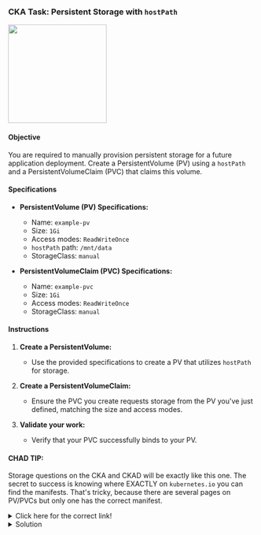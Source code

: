 ### CKA Task: Persistent Storage with `hostPath`

<img src="https://miro.medium.com/v2/resize:fit:860/0*ebBbV6um7xCfbEod" width="200"/>



#### Objective

You are required to manually provision persistent storage for a future application deployment. Create a PersistentVolume (PV) using a `hostPath` and a PersistentVolumeClaim (PVC) that claims this volume.

#### Specifications

- **PersistentVolume (PV) Specifications:**
  - Name: `example-pv`
  - Size: `1Gi`
  - Access modes: `ReadWriteOnce`
  - `hostPath` path: `/mnt/data`
  - StorageClass: `manual`

- **PersistentVolumeClaim (PVC) Specifications:**
  - Name: `example-pvc`
  - Size: `1Gi`
  - Access modes: `ReadWriteOnce`
  - StorageClass: `manual`

#### Instructions

1. **Create a PersistentVolume:**
   - Use the provided specifications to create a PV that utilizes `hostPath` for storage.

2. **Create a PersistentVolumeClaim:**
   - Ensure the PVC you create requests storage from the PV you've just defined, matching the size and access modes.

3. **Validate your work:**
   - Verify that your PVC successfully binds to your PV.

#### CHAD TIP:

Storage questions on the CKA and CKAD will be exactly like this one. The secret to success is knowing where EXACTLY on `kubernetes.io` you can find the manifests. That's tricky, because there are several pages on PV/PVCs but only one has the correct manifest.

<details>
<summary>Click here for the correct link!</summary>
<br>
  
[https://kubernetes.io/docs/tasks/configure-pod-container/configure-persistent-volume-storage/](https://kubernetes.io/docs/tasks/configure-pod-container/configure-persistent-volume-storage/)

> Search `persistent volume pod` in the Kubernetes docs to get this on the first search result.

</details>

<details>
<summary>Solution</summary>

1. **PersistentVolume YAML (`example-pv.yaml`):**

```yaml
apiVersion: v1
kind: PersistentVolume
metadata:
  name: example-pv
spec:
  capacity:
    storage: 1Gi
  volumeMode: Filesystem
  accessModes:
    - ReadWriteOnce
  persistentVolumeReclaimPolicy: Retain
  storageClassName: manual
  hostPath:
    path: /mnt/data
```

2. **PersistentVolumeClaim YAML (`example-pvc.yaml`):**

```yaml
apiVersion: v1
kind: PersistentVolumeClaim
metadata:
  name: example-pvc
spec:
  accessModes:
    - ReadWriteOnce
  resources:
    requests:
      storage: 1Gi
  storageClassName: manual
```

To apply these configurations, use the `kubectl apply -f <filename>.yaml` command for each YAML file.

</details>
